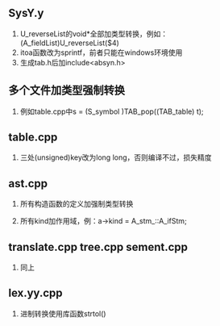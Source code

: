 ## SysY.y

1. U_reverseList的void*全部加类型转换，例如：(A_fieldList)U_reverseList($4)
2. itoa函数改为sprintf，前者只能在windows环境使用
3. 生成tab.h后加include<absyn.h>

## 多个文件加类型强制转换

1. 例如table.cpp中s = (S_symbol )TAB_pop((TAB_table) t);

## table.cpp

1. 三处(unsigned)key改为long long，否则编译不过，损失精度

## ast.cpp

1. 所有构造函数的定义加强制类型转换

2. 所有kind加作用域，例：a->kind = A_stm_::A_ifStm;

## translate.cpp tree.cpp sement.cpp

1. 同上

## lex.yy.cpp

1. 进制转换使用库函数strtol()
  
